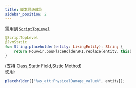 ```yaml
---
title: 脚本顶级成员
sidebar_position: 2
---
```


需用到 [`ScriptTopLevel`](http://doc.skillw.com/pouvoir/-pouvoir/com.skillw.pouvoir.api.annotation/-script-top-level/index.html)

```kotlin
@ScriptTopLevel
@JvmStatic
fun String.placeholder(entity: LivingEntity): String {
    return Pouvoir.pouPlaceHolderAPI.replace(entity, this)
}
```

(支持 Class,Static Field,Static Method)  
使用:

```javascript
placeholder(["%as_att:PhysicalDamage_value%", entity]);
```
